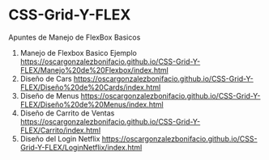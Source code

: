 # CSS-Grid-Y-FLEX
Apuntes de Manejo de FlexBox Basicos
1. Manejo de Flexbox Basico Ejemplo  https://oscargonzalezbonifacio.github.io/CSS-Grid-Y-FLEX/Manejo%20de%20Flexbox/index.html 
2. Diseño de Cars https://oscargonzalezbonifacio.github.io/CSS-Grid-Y-FLEX/Diseño%20de%20Cards/index.html
3. Diseño de Menus https://oscargonzalezbonifacio.github.io/CSS-Grid-Y-FLEX/Diseño%20de%20Menus/index.html
4. Diseño de Carrito de Ventas https://oscargonzalezbonifacio.github.io/CSS-Grid-Y-FLEX/Carrito/index.html
5. Diseño del Login Netflix  https://oscargonzalezbonifacio.github.io/CSS-Grid-Y-FLEX/LoginNetflix/index.html


